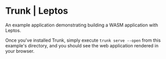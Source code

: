 Trunk | Leptos
=========================
An example application demonstrating building a WASM application with Leptos.

Once you've installed Trunk, simply execute `trunk serve --open` from this example's directory, and you should see the
web application rendered in your browser.
